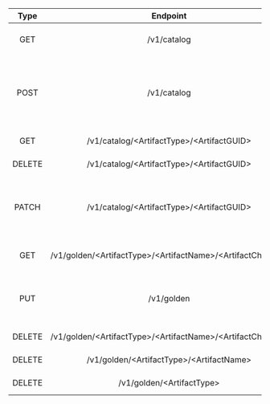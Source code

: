 |  Type  |                          Endpoint                                 | Status |                                    Request                                   |                  Response                 |
|:------:|:-----------------------------------------------------------------:|:------:|:----------------------------------------------------------------------------:|:-----------------------------------------:|
|   GET  |                         /v1/catalog                               |   200  |                                     null                                     | { "artifacts": [ type Artifact struct ] } |
|  POST  |                         /v1/catalog                               |   201  | { "ArtifactName": "", "ArtifactType": "", "ArtifactVersion": "", "ParentId": "" } |            type Artifact struct           |
|   GET  |                 /v1/catalog/\<ArtifactType\>/\<ArtifactGUID\>                      |   200  |                                     null                                     |          { type Artifact struct }         |
| DELETE |                 /v1/catalog/\<ArtifactType\>/\<ArtifactGUID\>                      |   200  |                                     null                                     |             { "result": True }            |
|   PATCH  |                 /v1/catalog/\<ArtifactType\>/\<ArtifactGUID\>                      |   200  | { "ArtifactName": "", "ArtifactType": "", "ArtifactVersion": "" } |            type Artifact struct           |
|   GET  | /v1/golden/\<ArtifactType>/\<ArtifactName\>/\<ArtifactChannel\>   |   200  |                                     null                                      |         type GoldenArtifact struct        |
|   PUT  |                         /v1/golden                                |   200  |                     { "ArtifactType": "", "ArtifactGUID": "", "Channel": "" } |         type GoldenArtifact struct        |
| DELETE | /v1/golden/\<ArtifactType\>/\<ArtifactName\>/\<ArtifactChannel\>  |   200  |                                     null                                      |             { "result": True }            |
| DELETE |          /v1/golden/\<ArtifactType\>/\<ArtifactName\>             |   200  |                                     null                                      |             { "result": True }            |
| DELETE |                  /v1/golden/\<ArtifactType\>                      |   200  |                                     null                                      |             { "result": True }            |
